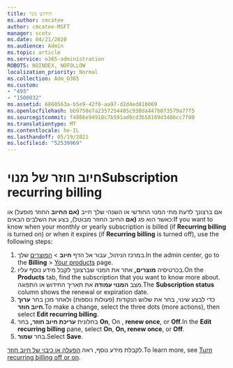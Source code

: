 ```yaml
---
title: חידוש מנוי
ms.author: cmcatee
author: cmcatee-MSFT
manager: scotv
ms.date: 04/21/2020
ms.audience: Admin
ms.topic: article
ms.service: o365-administration
ROBOTS: NOINDEX, NOFOLLOW
localization_priority: Normal
ms.collection: Adm_O365
ms.custom:
- "493"
- "1500032"
ms.assetid: 6860563a-b5e9-42f0-aa97-d2d4ed810069
ms.openlocfilehash: bb9750e7a2357254485c938da447b8f3579a77f5
ms.sourcegitcommit: f4866e94918c7b591ad0cd3b58169d340bcc7f00
ms.translationtype: MT
ms.contentlocale: he-IL
ms.lasthandoff: 05/19/2021
ms.locfileid: "52539969"
---
```

# <a name="subscription-recurring-billing"></a><span data-ttu-id="0b2e6-102">חיוב חוזר של מנוי</span><span class="sxs-lookup"><span data-stu-id="0b2e6-102">Subscription recurring billing</span></span>

<span data-ttu-id="0b2e6-103">אם ברצונך לדעת מתי המנוי החודשי או השנהי שלך חייב **(אם החיוב** החוזר מופעל) או כאשר הוא פג **(אם** החיוב החוזר מבוטל), בצע את השלבים הבאים:</span><span class="sxs-lookup"><span data-stu-id="0b2e6-103">If you want to know when your monthly or yearly subscription is billed (if **Recurring billing** is turned on) or when it expires (if **Recurring billing** is turned off), use the following steps:</span></span>
  
1. <span data-ttu-id="0b2e6-104">במרכז הניהול, עבור אל הדף **חיוב** \> [המוצרים](https://go.microsoft.com/fwlink/p/?linkid=842054) שלך.</span><span class="sxs-lookup"><span data-stu-id="0b2e6-104">In the admin center, go to the **Billing** \> [Your products](https://go.microsoft.com/fwlink/p/?linkid=842054) page.</span></span>
2. <span data-ttu-id="0b2e6-105">בכרטיסיה **מוצרים,** אתר את המנוי שברצונך לקבל מידע נוסף עליו.</span><span class="sxs-lookup"><span data-stu-id="0b2e6-105">On the **Products** tab, find the subscription that you want to know more about.</span></span> <span data-ttu-id="0b2e6-106">מצב **המנוי עמודה** את תאריך החידוש או התפוגה.</span><span class="sxs-lookup"><span data-stu-id="0b2e6-106">The **Subscription status** column shows the renewal or expiration date.</span></span>
3. <span data-ttu-id="0b2e6-107">כדי לבצע שינוי, בחר את שלוש הנקודות (פעולות נוספות) ולאחר מכן בחר **ערוך חיוב חוזר**.</span><span class="sxs-lookup"><span data-stu-id="0b2e6-107">To make a change, select the three dots (more actions), then select **Edit recurring billing**.</span></span>
4. <span data-ttu-id="0b2e6-108">בחלונית **עריכת חיוב חוזר,** בחר **On**, On , **renew once**, or **Off**.</span><span class="sxs-lookup"><span data-stu-id="0b2e6-108">In the **Edit recurring billing** pane, select **On**, **On, renew once**, or **Off**.</span></span>
5. <span data-ttu-id="0b2e6-109">בחר **שמור**.</span><span class="sxs-lookup"><span data-stu-id="0b2e6-109">Select **Save**.</span></span>

<span data-ttu-id="0b2e6-110">לקבלת מידע נוסף, ראה [הפעלה או כיבוי של חיוב חוזר](/microsoft-365/commerce/subscriptions/renew-your-subscription).</span><span class="sxs-lookup"><span data-stu-id="0b2e6-110">To learn more, see [Turn recurring billing off or on](/microsoft-365/commerce/subscriptions/renew-your-subscription).</span></span>
